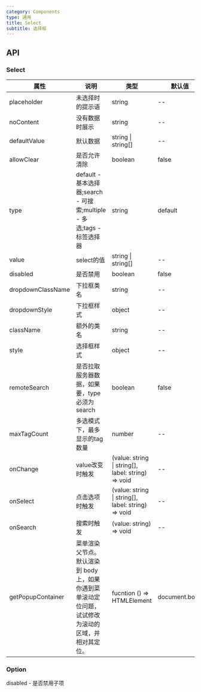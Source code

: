 ```yaml
---
category: Components
type: 通用
title: Select
subtitle: 选择框
---
```


## API

### Select

| 属性 | 说明 | 类型 | 默认值 |
| --- | --- | ---  | ---   |
|placeholder|未选择时的提示语|string|--|
|noContent|没有数据时展示|string|--|
|defaultValue|默认数据|string \| string[]|--|
|allowClear|是否允许清除|boolean|false|
|type|default - 基本选择器;search - 可搜索;multiple - 多选;tags - 标签选择器|string|default|
|value|select的值|string \| string[]|--|
|disabled|是否禁用|boolean|false|
|dropdownClassName|下拉框类名|string|--|
|dropdownStyle|下拉框样式|object|--|
|className|额外的类名|string|--|
|style|选择框样式|object|--|
|remoteSearch|是否拉取服务器数据，如果要，type必须为search|boolean|false|
|maxTagCount|多选模式下，最多显示的tag数量|number|--|
|onChange|value改变时触发|(value: string \| string[], label: string) => void|--|
|onSelect|点击选项时触发|(value: string \| string[], label: string) => void|--|
|onSearch|搜索时触发|(value: string) => void|--|
| getPopupContainer       | 菜单渲染父节点。默认渲染到 body 上，如果你遇到菜单滚动定位问题，试试修改为滚动的区域，并相对其定位。   | fucntion () => HTMLElement                                                             | document.body |

### Option

disabled - 是否禁用子项
